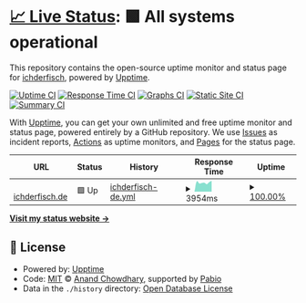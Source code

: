 # [📈 Live Status](https://demo.upptime.js.org): <!--live status--> **🟩 All systems operational**

This repository contains the open-source uptime monitor and status page for [ichderfisch](http://www.ichderfisch.de), powered by [Upptime](https://github.com/upptime/upptime).

[![Uptime CI](https://github.com/ichderfisch/r-upptime/workflows/Uptime%20CI/badge.svg)](https://github.com/ichderfisch/r-upptime/actions?query=workflow%3A%22Uptime+CI%22)
[![Response Time CI](https://github.com/ichderfisch/r-upptime/workflows/Response%20Time%20CI/badge.svg)](https://github.com/ichderfisch/r-upptime/actions?query=workflow%3A%22Response+Time+CI%22)
[![Graphs CI](https://github.com/ichderfisch/r-upptime/workflows/Graphs%20CI/badge.svg)](https://github.com/ichderfisch/r-upptime/actions?query=workflow%3A%22Graphs+CI%22)
[![Static Site CI](https://github.com/ichderfisch/r-upptime/workflows/Static%20Site%20CI/badge.svg)](https://github.com/ichderfisch/r-upptime/actions?query=workflow%3A%22Static+Site+CI%22)
[![Summary CI](https://github.com/ichderfisch/r-upptime/workflows/Summary%20CI/badge.svg)](https://github.com/ichderfisch/r-upptime/actions?query=workflow%3A%22Summary+CI%22)

With [Upptime](https://upptime.js.org), you can get your own unlimited and free uptime monitor and status page, powered entirely by a GitHub repository. We use [Issues](https://github.com/ichderfisch/r-upptime/issues) as incident reports, [Actions](https://github.com/ichderfisch/r-upptime/actions) as uptime monitors, and [Pages](https://demo.upptime.js.org) for the status page.

<!--start: status pages-->
<!-- This summary is generated by Upptime (https://github.com/upptime/upptime) -->
<!-- Do not edit this manually, your changes will be overwritten -->
<!-- prettier-ignore -->
| URL | Status | History | Response Time | Uptime |
| --- | ------ | ------- | ------------- | ------ |
| <img alt="" src="https://icons.duckduckgo.com/ip3/www.ichderfisch.de.ico" height="13"> [ichderfisch.de](https://www.ichderfisch.de) | 🟩 Up | [ichderfisch-de.yml](https://github.com/ichderfisch/r-upptime/commits/HEAD/history/ichderfisch-de.yml) | <details><summary><img alt="Response time graph" src="./graphs/ichderfisch-de/response-time-week.png" height="20"> 3954ms</summary><br><a href="https://ichderfisch.github.io/r-upptime/history/ichderfisch-de"><img alt="Response time 3952" src="https://img.shields.io/endpoint?url=https%3A%2F%2Fraw.githubusercontent.com%2Fichderfisch%2Fr-upptime%2FHEAD%2Fapi%2Fichderfisch-de%2Fresponse-time.json"></a><br><a href="https://ichderfisch.github.io/r-upptime/history/ichderfisch-de"><img alt="24-hour response time 4700" src="https://img.shields.io/endpoint?url=https%3A%2F%2Fraw.githubusercontent.com%2Fichderfisch%2Fr-upptime%2FHEAD%2Fapi%2Fichderfisch-de%2Fresponse-time-day.json"></a><br><a href="https://ichderfisch.github.io/r-upptime/history/ichderfisch-de"><img alt="7-day response time 3954" src="https://img.shields.io/endpoint?url=https%3A%2F%2Fraw.githubusercontent.com%2Fichderfisch%2Fr-upptime%2FHEAD%2Fapi%2Fichderfisch-de%2Fresponse-time-week.json"></a><br><a href="https://ichderfisch.github.io/r-upptime/history/ichderfisch-de"><img alt="30-day response time 3929" src="https://img.shields.io/endpoint?url=https%3A%2F%2Fraw.githubusercontent.com%2Fichderfisch%2Fr-upptime%2FHEAD%2Fapi%2Fichderfisch-de%2Fresponse-time-month.json"></a><br><a href="https://ichderfisch.github.io/r-upptime/history/ichderfisch-de"><img alt="1-year response time 3952" src="https://img.shields.io/endpoint?url=https%3A%2F%2Fraw.githubusercontent.com%2Fichderfisch%2Fr-upptime%2FHEAD%2Fapi%2Fichderfisch-de%2Fresponse-time-year.json"></a></details> | <details><summary><a href="https://ichderfisch.github.io/r-upptime/history/ichderfisch-de">100.00%</a></summary><a href="https://ichderfisch.github.io/r-upptime/history/ichderfisch-de"><img alt="All-time uptime 99.79%" src="https://img.shields.io/endpoint?url=https%3A%2F%2Fraw.githubusercontent.com%2Fichderfisch%2Fr-upptime%2FHEAD%2Fapi%2Fichderfisch-de%2Fuptime.json"></a><br><a href="https://ichderfisch.github.io/r-upptime/history/ichderfisch-de"><img alt="24-hour uptime 100.00%" src="https://img.shields.io/endpoint?url=https%3A%2F%2Fraw.githubusercontent.com%2Fichderfisch%2Fr-upptime%2FHEAD%2Fapi%2Fichderfisch-de%2Fuptime-day.json"></a><br><a href="https://ichderfisch.github.io/r-upptime/history/ichderfisch-de"><img alt="7-day uptime 100.00%" src="https://img.shields.io/endpoint?url=https%3A%2F%2Fraw.githubusercontent.com%2Fichderfisch%2Fr-upptime%2FHEAD%2Fapi%2Fichderfisch-de%2Fuptime-week.json"></a><br><a href="https://ichderfisch.github.io/r-upptime/history/ichderfisch-de"><img alt="30-day uptime 99.96%" src="https://img.shields.io/endpoint?url=https%3A%2F%2Fraw.githubusercontent.com%2Fichderfisch%2Fr-upptime%2FHEAD%2Fapi%2Fichderfisch-de%2Fuptime-month.json"></a><br><a href="https://ichderfisch.github.io/r-upptime/history/ichderfisch-de"><img alt="1-year uptime 99.79%" src="https://img.shields.io/endpoint?url=https%3A%2F%2Fraw.githubusercontent.com%2Fichderfisch%2Fr-upptime%2FHEAD%2Fapi%2Fichderfisch-de%2Fuptime-year.json"></a></details>

<!--end: status pages-->

[**Visit my status website →**](https://ichderfisch.github.io/r-upptime/)

## 📄 License

- Powered by: [Upptime](https://github.com/upptime/upptime)
- Code: [MIT](./LICENSE) © [Anand Chowdhary](https://anandchowdhary.com), supported by [Pabio](https://pabio.com)
- Data in the `./history` directory: [Open Database License](https://opendatacommons.org/licenses/odbl/1-0/)
